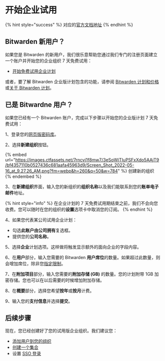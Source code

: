 # 开始企业试用

{% hint style="success" %}
对应的[官方文档地址](https://bitwarden.com/help/enterprise-free-trial/)
{% endhint %}

## Bitwarden 新用户？ <a href="#new-to-bitwarden" id="new-to-bitwarden"></a>

如果您是 Bitwarden 的新用户，我们很乐意帮助您通过我们专门的注册页面建立一个账户并开始您的企业组织 7 天免费试用：

* [开始免费试用企业计划](https://vault.bitwarden.com/#/register?org=enterprise)

或者，要了解 Bitwarden 企业版计划包含的功能，请参阅 [Bitwarden 计划和价格](https://bitwarden.com/pricing/business)或[关于 Bitwarden 计划](password-manager/about-bitwarden-plans.md)。

## 已是 Bitwardne 用户？ <a href="#already-a-user" id="already-a-user"></a>

如果您已经有一个 Bitwarden 账户，完成以下步骤以开始您的企业版计划 7 天免费试用：

1、登录您的[网页版密码库](https://vault.bitwarden.com/)。

2、选择**新建组织**按钮。

{% embed url="https://images.ctfassets.net/7rncvj1f8mw7/3eSqWiTIuPSFxXdo5AAjT9/bf4357110b0527436c681aafa45963d9/Screen_Shot_2022-05-16_at_9.27.26_AM.png?fm=webp&h=260&q=50&w=784" %}
创建新的组织
{% endembed %}

3、在**新建组织**界面，输入您的新组织的**组织名称**以及我们能联系到您的**账单电子邮件**地址。

{% hint style="info" %}
在企业计划的 7 天免费试用期结束之前，我们不会向您收费。您可以随时在您的组织的**设置**选项卡中取消您的订阅。
{% endhint %}

4、如果您代表某公司试用企业计划：

* 勾选**此账户由公司拥有**复选框。
* 提供您的**公司名称**。

5、选择**企业**计划选项。这样做将触发显示额外的面向企业的字段内容。

6、在**用户**部分，输入您需要的 Bitwarden **用户席位**的数量。如果超过此数量，则会增加席位，除非您[指定限制](../organizations/user-management.md#set-a-seat-limit)。

7、在**附加项目**部分，输入您需要的**附加存储 (GB)** 的数量。您的计划附带 1GB 加密存储。您也可以在以后需要的时候增加附加存储。

8、在**概要**部分，选择您希望**按年**或**按月**计费。

9、输入您的**支付信息**并选择**提交**。

## 后续步骤 <a href="#next-steps" id="next-steps"></a>

现在，您已经创建好了您的试用版企业组织。我们建议您：

* [添加用户到您的组织](../organizations/user-management.md)
* [创建一个集合](../organizations/collections.md#create-a-collection)
* 设置 [SSO 登录](../login-with-sso/about-login-with-sso.md)
